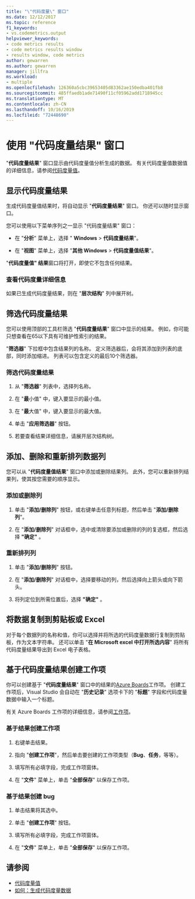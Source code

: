 ```yaml
---
title: "\"代码度量\" 窗口"
ms.date: 12/12/2017
ms.topic: reference
f1_keywords:
- vs.codemetrics.output
helpviewer_keywords:
- code metrics results
- code metrics results window
- results window, code metrics
author: gewarren
ms.author: gewarren
manager: jillfra
ms.workload:
- multiple
ms.openlocfilehash: 126360a5cbc39653405d83362ae150edba401fb8
ms.sourcegitcommit: 485ffaedb1ade71490f11cf05962add1718945cc
ms.translationtype: MT
ms.contentlocale: zh-CN
ms.lasthandoff: 10/16/2019
ms.locfileid: "72448690"
---
```

# <a name="use-the-code-metrics-results-window"></a>使用 "代码度量结果" 窗口

"**代码度量结果**" 窗口显示由代码度量值分析生成的数据。 有关代码度量值数据值的详细信息，请参阅[代码度量值](../code-quality/code-metrics-values.md)。

## <a name="display-code-metrics-results"></a>显示代码度量结果

生成代码度量值结果时，将自动显示 "**代码度量结果**" 窗口。 你还可以随时显示窗口。

您可以使用以下菜单序列之一显示 "代码度量结果" 窗口：

- 在 "**分析**" 菜单上，选择 " **Windows**  > **代码度量结果**"。

- 在 "**视图**" 菜单上，选择 "**其他 Windows**  > **代码度量值结果**"。

"**代码度量值" 结果**窗口将打开，即使它不包含任何结果。

### <a name="to-view-code-metrics-details"></a>查看代码度量详细信息

如果已生成代码度量结果，则在 "**层次结构**" 列中展开树。

## <a name="filter-code-metrics-results"></a>筛选代码度量结果

您可以使用顶部的工具栏筛选 "**代码度量结果**" 窗口中显示的结果。 例如，你可能只想查看在65以下具有可维护性索引的结果。

"**筛选器**" 下拉框中包含结果列的名称。 定义筛选器后，会将其添加到列表的底部，同时添加缩进。 列表可以包含定义的最后10个筛选器。

### <a name="to-filter-the-code-metrics-results"></a>筛选代码度量结果

1. 从 "**筛选器**" 列表中，选择列名称。

2. 在 "**最**小值" 中，键入要显示的最小值。

3. 在 "**最**大值" 中，键入要显示的最大值。

4. 单击 "**应用筛选器**" 按钮。

5. 若要查看结果详细信息，请展开层次结构树。

## <a name="add-remove-and-rearrange-data-columns"></a>添加、删除和重新排列数据列

您可以从 "**代码度量值结果**" 窗口中添加或删除结果列。 此外，您可以重新排列结果列，使其按您需要的顺序显示。

### <a name="add-or-remove-a-column"></a>添加或删除列

1. 单击 "**添加/删除列**" 按钮，或右键单击任意列标题，然后单击 "**添加/删除列**"。

1. 在 "**添加/删除列**" 对话框中，选中或清除要添加或删除的列的复选框，然后选择 **"确定"** 。

### <a name="rearrange-columns"></a>重新排列列

1. 单击 "**添加/删除列**" 按钮。

1. 在 "**添加/删除列**" 对话框中，选择要移动的列，然后选择向上箭头或向下箭头。

1. 将列定位到所需位置后，选择 **"确定"** 。

## <a name="copy-data-to-the-clipboard-or-excel"></a>将数据复制到剪贴板或 Excel

对于每个数据列的名称和值，你可以选择并将所选的代码度量数据行复制到剪贴板，作为文本字符串。 还可以单击 "**在 Microsoft excel 中打开所选内容**" 将所有代码度量结果导出到 Excel 电子表格。

## <a name="create-a-work-item-based-on-code-metric-results"></a>基于代码度量结果创建工作项

你可以创建基于 "**代码度量结果**" 窗口中的结果的[Azure Boards](/azure/devops/boards/index?view=vsts)工作项。 创建工作项后，Visual Studio 会自动在 "**历史记录**" 选项卡下的 "**标题**" 字段和代码度量数据中输入一个标题。

有关 Azure Boards 工作项的详细信息，请参阅[工作项](/azure/devops/boards/work-items/index?view=vsts)。

### <a name="to-create-a-work-item-based-on-a-result"></a>基于结果创建工作项

1. 右键单击结果。

2. 指向 "**创建工作项**"，然后单击要创建的工作项类型（**Bug**、**任务**，等等）。

3. 填写所有必填字段，完成工作项窗体。

4. 在 "**文件**" 菜单上，单击 "**全部保存**" 以保存工作项。

### <a name="to-create-a-bug-based-on-a-result"></a>基于结果创建 bug

1. 单击结果将其选中。

2. 单击 "**创建工作项**" 按钮。

3. 填写所有必填字段，完成工作项窗体。

4. 在 "**文件**" 菜单上，单击 "**全部保存**" 以保存工作项。

## <a name="see-also"></a>请参阅

- [代码度量值](../code-quality/code-metrics-values.md)
- [如何：生成代码度量数据](../code-quality/how-to-generate-code-metrics-data.md)
